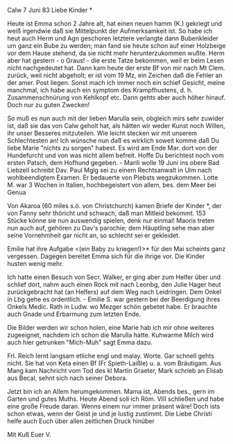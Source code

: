  Calw 7 Juni 83
Liebe Kinder <M>*

Heute ist Emma schon 2 Jahre alt, hat einen neuen hamm (K.) gekriegt und weiß irgendwie daß sie Mittelpunkt der Aufmerksamkeit ist. So habe ich heut auch Herm und Agn geschoren letztere verlangte dann Bubenkleider um ganz ein Bube zu werden; man fand sie heute schon auf einer Holzbeige vor dem Hause stehend, da sie nicht mehr herunterzukommen wußte. Herm aber hat gestern - o Graus! - die erste Tatze bekommen, weil er beim Lesen nicht nachgedeutet hat. Dann kam heute der erste Bf von mir nach Mt Clem. zurück, weil nicht abgeholt; er ist vom 19 Mz, ein Zeichen daß die Fehler an der amer. Post liegen. Sonst mach ich immer noch ein schief Gesicht, meine manchmal, ich habe auch ein symptom des Krampfhustens, d. h. Zusammenschnürung von Kehlkopf etc. Dann gehts aber auch höher hinauf. Doch nur zu guten Zwecken!

So muß es nun auch mit der lieben Marulla sein, obgleich mirs sehr zuwider ist, daß sie das von Calw geholt hat, als hätten wir weder Kunst noch Willen, ihr unser Besseres mitzuteilen. Wie leicht stecken wir mit unserem Schlechtesten an! Ich wünsche nun daß es wirklich soweit komme daß Du liebe Marie "nichts zu sorgen" habest. Es wird am Ende Mar. dort von der Hundefurcht und von was nicht allem befreit. Hoffe Du berichtest noch vom ersten Patsch, dem Hofhund gegeben. - Marili wolle 19 Juni ins obere Bad Liebzell schreibt Dav. Paul Mglg sei zu einem Rechtsanwalt in Ulm nach wohlbeendigtem Examen. Er bedauerte von Plebsts wegzukommen. Lotte M. war 3 Wochen in Italien, hochbegeistert von allem, bes. dem Meer bei Genua

Von Akaroa (60 miles s.ö. von Christchurch) kamen Briefe der Kinder <Davidson>*, der von Fanny sehr thöricht und schwach, daß man Mitleid bekommt. 153 Stücke könne sie nun auswendig spielen, denk nur einmal! Maoris treten nun auch auf, gehören zu Dav's parochie; dem Häuptling sehe man aber seine Vornehmheit gar nicht an, so schlecht sei er gekleidet.

Emilie hat ihre Aufgabe <(ein Baby zu kriegen!)>* für den Mai scheints ganz vergessen. Dagegen bereitet Emma sich für die ihrige vor. Die Kinder husten wenig mehr.

Ich hatte einen Besuch von Secr. Walker, er ging aber zum Helfer über und schlief dort, nahm auch einen Rock mit nach Leonbg, den Julie Hager heut zurückgebracht hat (an Helfers) auf dem Weg nach Leidringen. Dem Onkel in Lbg gehe es ordentlich. - Emilie S. war gestern bei der Beerdigung ihres Onkels Medic. Rath in Ludw. wo Mezger schön gebetet habe. Er brauchte auch Gnade und Erbarmung zum letzten Ende.

Die Bilder werden wir schon holen, eine Marie hab ich mir ohne weiteres zugeeignet, nachdem ich schon die Marulla hatte. Kuhwarme Milch wird auch hier getrunken "Mich-Muh" sagt Emma dazu.

Frl. Reich lernt langsam etliche engl und malay. Worte. Gar schnell gehts nicht. Sie hat von Keta einen Bf (Fr Spieth-Laißle) u. a. vom Bräutigam. Aus Mang kam Nachricht vom Tod des kl Martin Graeter, Mark schrieb an Elisab aus Becal, sehnt sich nach seiner Debora.

Jetzt bin ich an Allem herumgekommen. Mama ist, Abends bes., gern im Garten und gutes Muths. Heute Abend soll ich Röm. VIII schließen und habe eine große Freude daran. Wenns einem nur immer präsent wäre! Doch ists schon etwas, wenn der Geist je und je lustig zustimmt. Die Liebe Christi helfe auch Euch über allen zeitlichen Druck hinüber

 Mit Kuß Euer V.
